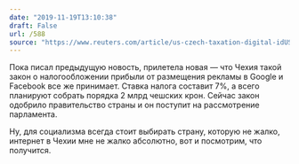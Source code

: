 ```yaml
---
date: "2019-11-19T13:10:38"
draft: False
url: /588
source: "https://www.reuters.com/article/us-czech-taxation-digital-idUSKBN1XS1XU"
---
```


Пока писал предыдущую новость, прилетела новая — что Чехия такой закон о налогообложении прибыли от размещения рекламы в Google и Facebook все же принимает. Ставка налога составит 7%, а всего планируют собрать порядка 2 млрд чешских крон. Сейчас закон одобрило правительство страны и он поступит на рассмотрение парламента.

Ну, для социализма всегда стоит выбирать страну, которую не жалко, интернет в Чехии мне не жалко абсолютно, вот и посмотрим, что получится.
